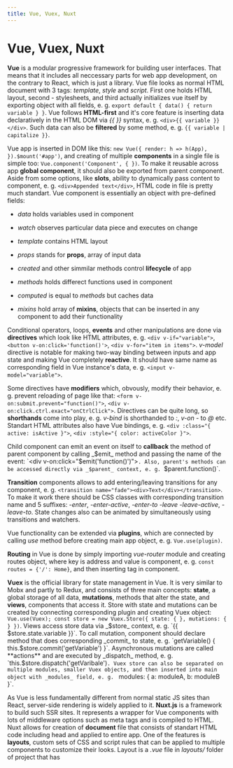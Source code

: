 ```yaml
---
title: Vue, Vuex, Nuxt
---
```


# Vue, Vuex, Nuxt

**Vue** is a modular progressive framework for building user interfaces. That means that it includes all neccessary parts for web app
development, on the contrary to React, which is just a library. Vue file looks as normal HTML document with 3 tags: _template_,
_style_ and _script_. First one holds HTML layout, second - stylesheets, and third actually initializes vue itself by exporting object
with all fields, e. g. `export default { data() { return variable } }`. Vue follows **HTML-first** and it's core feature is inserting
data declaratively in the HTML DOM via _{{ }}_ syntax, e. g. `<div>{{ variable }}</div>`. Such data can also be **filtered** by some method, e. g. `{{ variable | capitalize }}`.

Vue app is inserted in DOM like this: `new Vue({ render: h => h(App), }).$mount('#app')`, and creating of multiple **components** in a single file is simple too: `Vue.component('Component', { })`. To make it reusable across app **global component**, it should also be exported from parent component. Aside from some options, like
**slots**, ability to dynamically pass content to component, e. g. `<div>Appended text</div>`, HTML code in file is pretty much standart.
Vue component is essentially an object with pre-defined fields:

- _data_ holds variables used in component

- _watch_ observes particular data piece and executes on change

- _template_ contains HTML layout

- _props_ stands for **props**, array of input data

- _created_ and other simmilar methods control **lifecycle** of app

- _methods_ holds differect functions used in component

- _computed_ is equal to _methods_ but caches data

- _mixins_ hold array of **mixins**, objects that can be inserted in any component to add their functionality

Conditional operators, loops, **events** and other manipulations are done via
**directives** which look like HTML attributes, e. g. `<div v-if="variable">`, `<button v-on:click='function()'>`,
`<div v-for="item in items">`. _v-model_ directive is notable for making two-way binding between inputs and app state and making Vue
completely **reactive**. It should have same name as
corresponding field in Vue instance's data, e. g. `<input v-model="variable">`.

Some directives have **modifiers** which, obvously,
modify their behavior, e. g. prevent reloading of page like that: `<form v-on:submit.prevent="function()">`,
`<div v-on:click.ctrl.exact="onCtrlClick">`. Directives can be quite long, so **shorthands** come into play, e. g. _v-bind_ is
shorthanded to _:_, _v-on_ - to _@_ etc. Standart HTML attributes also have Vue bindings, e. g. `<div :class="{ active: isActive }">`,
`<div :style="{ color: activeColor }">`.

Child component can emit an event on itself to **callback** the method of parent component by calling _$emit_ method and passing the name
of the event: `<div v-on:click="$emit('function()')">`. Also, parent's methods can be accessed directly via _$parent_ context, e. g. `$parent.function()`.

**Transition** components allows to add entering/leaving transitions for any component, e. g.
`<transition name="fade"><div>Text</div></transition>`. To make it work there should be CSS classes with corresponding transition name
and 5 suffixes: _-enter_, _-enter-active_, _-enter-to_ _-leave_ _-leave-active_, _-leave-to_. State changes also can be animated by
simultaneously using transitions and watchers.

Vue functionality can be extended via **plugins**, which are connected by calling _use_ method before creating main app object, e. g.
`Vue.use(plugin)`.

**Routing** in Vue is done by simply importing _vue-router_ module and creating routes object, where key is address and value is
component, e. g. `const routes = {'/': Home}`, and then inserting _<router-view>_ tag in component.

**Vuex** is the official library for state management in Vue. It is very similar to Mobx and partly to Redux, and consists of three main
concepts: **state**, a global storage of all data, **mutations**, methods that alter the state, and **views**, components that access it.
Store with state and mutations can be created by connecting corresponding plugin and creating Vuex object:
`Vue.use(Vuex); const store = new Vuex.Store({ state: { }, mutations: { } })`. Views access store data via _$store_ context, e. g.
`{{ $store.state.variable }}`. To call mutation, component should declare method that does corresponding _commit_ to state, e. g.
`getVariable() { this.$store.commit('getVariable') }`. Asynchronous mutations are called **actions** and are executed by _dispatch_
method, e. g. `this.$store.dispatch('getVaribale')`. Vuex store can also be separated on multiple modules, smaller Vuex objects, and then inserted into main object with _modules_ field, e. g. ` modules: { a: moduleA, b: moduleB }`.

As Vue is less fundamentally different from normal static JS sites than React, server-side rendering is widely applied to it.
**Nuxt.js** is a framework to build such SSR sites. It represents a wrapper for Vue components with lots of middleware options such as
meta tags and is compiled to HTML. Nuxt allows for creation of **document** file that consists of standart HTML code including head and applied to entire app. One of the features is **layouts**, custom sets of CSS and script rules that can be applied to
multiple components to customize their looks. Layout is a _.vue_ file in _layouts/_ folder of project that has _<template>_ tag inside.
SSR requires Nuxt to be running on Node server and app's components to match criterias, such as strictly following lifecycle, correct usage of anchor links and navigating between pages with _<NuxtLink>_ component.
